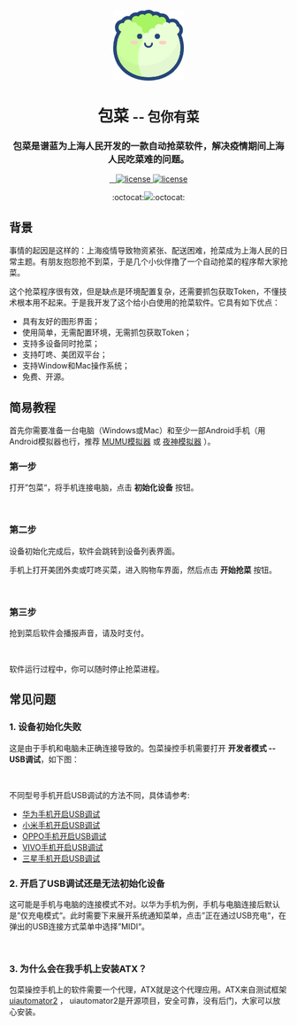 <p align="center"><img src="_media/logo.png"/></p>
<h1 align="center" style="border-bottom: none;">包菜 <small>-- 包你有菜</small></h1>
<h3 align="center">包菜是谱蓝为上海人民开发的一款自动抢菜软件，解决疫情期间上海人民吃菜难的问题。</h3>
<p align="center">
    <a href="https://github.com/jarodyv/cabbage">
        <img alt="" src="https://img.shields.io/static/v1?label=&message=Windows&color=success&logo=windows">
    </a>
    <a href="https://github.com/jarodyv/cabbage">
        <img alt="" src="https://img.shields.io/static/v1?label=&message=Mac&color=success&logo=apple">
    </a>
    <a href="https://github.com/jarodyv/cabbage">
        <img alt="" src="https://img.shields.io/static/v1?label=GUI&message=pyside6&color=brightgreen&logo=qt">
    </a>
    <a href="https://github.com/jarodyv/cabbage">
        <img alt="license" src="https://img.shields.io/github/languages/top/jarodyv/cabbage"/>
    </a>
    <a href="https://github.com/jarodyv/cabbage/LICENSE">
        <img alt="license" src="https://img.shields.io/github/license/jarodyv/cabbage?style=flat">
    </a>
</p>
<p align="center">
:octocat:<a href="https://github.com/jarodyv/cabbage"><img src="https://img.shields.io/badge/-created%20for%20shanghai%20❤%20-blue?style=for-the-badge&logo=github"></a>:octocat:
</p>

## 背景

事情的起因是这样的：上海疫情导致物资紧张、配送困难，抢菜成为上海人民的日常主题。有朋友抱怨抢不到菜，于是几个小伙伴撸了一个自动抢菜的程序帮大家抢菜。

这个抢菜程序很有效，但是缺点是环境配置复杂，还需要抓包获取Token，不懂技术根本用不起来。于是我开发了这个给小白使用的抢菜软件。它具有如下优点：

- 具有友好的图形界面；
- 使用简单，无需配置环境，无需抓包获取Token；
- 支持多设备同时抢菜；
- 支持叮咚、美团双平台；
- 支持Window和Mac操作系统；
- 免费、开源。

## 简易教程

首先你需要准备一台电脑（Windows或Mac）和至少一部Android手机（用Android模拟器也行，推荐 [MUMU模拟器](https://mumu.163.com/mac/index.html) 或 [夜神模拟器](https://www.yeshen.com/) ）。

### 第一步

打开”包菜“，将手机连接电脑，点击 **初始化设备** 按钮。
<p align="center"><img alt="" src="/_media/p1.png"></p>

### 第二步

设备初始化完成后，软件会跳转到设备列表界面。

手机上打开美团外卖或叮咚买菜，进入购物车界面，然后点击 **开始抢菜** 按钮。
<p align="center"><img alt="" src="/_media/p2.png"></p>

### 第三步
抢到菜后软件会播报声音，请及时支付。
<p align="center"><img alt="" src="/_media/p3.png"></p>
软件运行过程中，你可以随时停止抢菜进程。

## 常见问题

### 1. 设备初始化失败

这是由于手机和电脑未正确连接导致的。包菜操控手机需要打开 **开发者模式 -- USB调试**，如下图：
<p align="center"><img alt="" src="/_media/p4.jpg"><img alt="" src="/_media/p5.jpg"></p>
不同型号手机开启USB调试的方法不同，具体请参考: 

- [华为手机开启USB调试](https://zhuanlan.zhihu.com/p/429854110) 
- [小米手机开启USB调试](https://www.bkqs.com.cn/content/zn2o02qpy.html) 
- [OPPO手机开启USB调试](https://blog.csdn.net/weixin_31100713/article/details/117644271)  
- [VIVO手机开启USB调试](https://www.jy135.com/shouji/162712.html) 
- [三星手机开启USB调试](https://www.jy135.com/shouji/336013.html) 

### 2. 开启了USB调试还是无法初始化设备

这可能是手机与电脑的连接模式不对。以华为手机为例，手机与电脑连接后默认是”仅充电模式“。此时需要下来展开系统通知菜单，点击”正在通过USB充电“，在弹出的USB连接方式菜单中选择”MIDI“。
<p align="center"><img alt="" src="/_media/p6.jpg"></p>

### 3. 为什么会在我手机上安装ATX？

包菜操控手机上的软件需要一个代理，ATX就是这个代理应用。ATX来自测试框架 [uiautomator2](https://github.com/openatx/uiautomator2) ，
uiautomator2是开源项目，安全可靠，没有后门，大家可以放心安装。
<p align="center"><img alt="" src="/_media/p7.jpg"></p>



